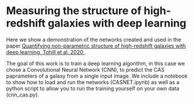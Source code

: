 # Measuring the structure of high-redshift galaxies with deep learning

Here we show a demonstration of the networks created and used in the paper [Quantifying non-parametric structure of high-redshift galaxies with deep learning, Tohill et al. 2020 ](https://arxiv.org/abs/2012.09081).  

The goal of this work is to train a deep learning algorithm, in this case we chose a Convolutional Neural Network (CNN), to predict the CAS paprameters of a galaxy from a single input image. 
We include a notebook to show how to load and run the networks (CASNET.ipynb) as well as a python script to allow you to run the training yourself on your own data (cnn_cas.py). 
